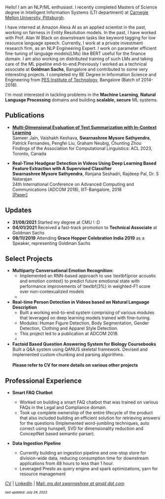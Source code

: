 <!---<p align="center">
  <img src="swarnashree.png" width="250" height="250">
</p> -->
                                
Hello! I am an NLP/ML enthusiast. I recently completed Masters of Science degree in Intelligent Information Systems (LTI department) at [Carnegie Mellon University, Pittsburgh](https://www.lti.cs.cmu.edu/people/222227570/swarnashree-mysore-sathyendra).

I have interned at Amazon Alexa AI as an applied scientist in the past, working on fairness in Entity Resolution models.
In the past, I have worked with Prof. Alan W Black on downstream tasks like keyword tagging for low resource language speech. Currently, I work at a private investment research firm, as an NLP Engineering Expert. I work on parameter efficient fine-tuning of language models(LMs) like BERT useful for the finance domain. I am also working on distributed training of such LMs and taking care of the ML pipeline end-to-end.Previously I worked as a technical associate at **Goldman Sachs**, Bangalore and contributed to some very interesting projects. I completed my BE Degree in Information Science and Engineering from [PES Institute of Technology](https://www.pes.edu/), Bangalore (Batch of 2014-2018). 

I'm most interested in tackling problems in the **Machine Learning**, **Natural Language Processing** domains and building **scalable, secure** ML systems.

## Publications
- **[Multi-Dimensional Evaluation of Text Summarization with In-Context Learning](https://aclanthology.org/2023.findings-acl.537/)**
<br/> Sameer Jain, Vaishakh Keshava, **Swarnashree Mysore Sathyendra**, Patrick Fernandes, Pengfei Liu, Graham Neubig, Chunting Zhou
<br/> Findings of the Association for Computational Linguistics: ACL 2023, Toronto, Canada

- **Real-Time Headgear Detection in Videos Using Deep Learning Based Feature Extraction with A Supervised Classifier**
 <br/> **Swarnashree Mysore Sathyendra**, Ranjana Seshadri, Rajdeep Pal, Dr. S Natarajan
 <br/> 24th International Conference on Advanced Computing and Communications (ADCOM 2018), IIIT-Bangalore, 2018
 <br/> [[Paper]](https://doi.org/10.34048/ADCOM.2018.Paper.9)

## Updates
- **31/08/2021** Started my degree at CMU ! :D
- **04/01/2021** Received a fast-track promotion to **Technical Associate** at Goldman Sachs
- **08/11/2019** Attending **Grace Hopper Celebration India 2019** as a Speaker, representing Goldman Sachs

## Select Projects
- **Multiparty Conversational Emotion Recognition:**
  - Implemented an RNN-based approach to use \textbf{prior acoustic and emotion context} to predict future emotional state with performance improvements of \textbf{3\%} in weighted-F1 score over non-contexualized models
  - 
- **Real-time Person Detection in Videos based on Natural Language Description**
  - Built a working end-to-end system comprising of various modules that leveraged on deep learning models trained with fine-tuning. 
  - Modules: Human Figure Detection, Body Segmentation, Gender Detection, Clothing and Apparel Style Detection.
  - This project led to a publication at ADCOM 2018.
  - 
- **Factoid Based Question Answering System for Biology Coursebooks**
  <br/> Built a Q&A system using QANUS skeletal framework. Devised and implemented custom chunking and parsing algorithms. 
<br/><br/> **Please refer to CV for more details on various other projects**

## Professional Experience
- **Smart FAQ Chatbot**
  - Worked on building a smart FAQ chatbot that was trained on various FAQs in the Legal and Compliance domain. 
  - Took up complete ownership of the entire lifecycle of the product that also included building an efficient solution for retrieving answers for the questions (Implemented word-jumbling techniques, auto correct using hunspell, SVD for dimensionality reduction and ConceptNet based semantic parser).

- **Data Ingestion Pipeline**
  - Currently building an ingestion pipeline and one-stop store for division-wide data, reducing consumption time for downstream applications from 48 hours to less than 1 hour.
  - Leveraged Presto as query engine and spark optimizations, yarn for resource management

[CV](Swarnashree_Mysore_Sathyendra_CV.pdf)  |  [LinkedIn](https://in.linkedin.com/in/swarnashree-mysore-sathyendra-47621a136)  |  [Mail: *ms dot swarnashree at gmail dot com*](mailto:ms.swarnashree@gmail.com)

<span style="color: black; font-size: 0.75em">*last updated: July 24, 2023*</span>
<!---<span style="color: #d9d9d9; font-size: 0.75em">*last updated: July 24, 2023*</span>-->
